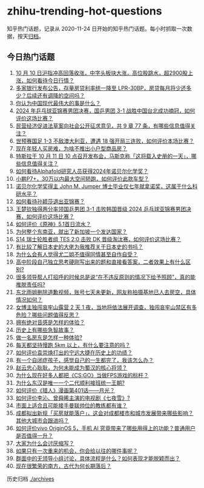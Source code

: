 # zhihu-trending-hot-questions

知乎热门话题，记录从 2020-11-24
日开始的知乎热门话题。每小时抓取一次数据，按天[归档](./archives)。

## 今日热门话题

<!-- BEGIN -->
<!-- 最后更新时间 Fri Oct 11 2024 01:00:51 GMT+0800 (China Standard Time) -->

1. [10 月 10 日沪指冲高回落收涨，中字头板块大涨，高位股跳水，超2900股上涨，如何看待今日行情？](https://www.zhihu.com/question/800701619)
1. [多家银行发布公告，存量房贷利率统一降至 LPR-30BP，房贷每月将少还多少？后续还有调降的空间吗？](https://www.zhihu.com/question/805251158)
1. [你认为中国现代最伟大的事是什么？](https://www.zhihu.com/question/796249969)
1. [2024 年乒乓球亚锦赛男团决赛，国乒男团 3-1 战胜中国台北成功摘冠，如何评价这场比赛？](https://www.zhihu.com/question/788820083)
1. [民营经济促进法草案向社会公开征求意见，共 9 章 77 条，有哪些信息值得关注？](https://www.zhihu.com/question/804583872)
1. [世预赛国足 1-3 不敌澳大利亚，遭遇 18 强开局三连败，如何评价本场比赛？](https://www.zhihu.com/question/802413950)
1. [现在年轻人买房难，为啥不推出小户型商品房？](https://www.zhihu.com/question/667271175)
1. [特斯拉于 10 月 11 日 10 点召开发布会，马斯克称「这将载入史册的一天」，哪些信息值得关注？](https://www.zhihu.com/question/792928563)
1. [如何看待Alphafold研究人员获得2024年诺贝尔化学奖？](https://www.zhihu.com/question/794034781)
1. [小鹏P7+，30万以内最大空间轿跑，如何评价此款车型？](https://www.zhihu.com/question/789721287)
1. [诺贝尔化学奖得主 John M. Jumper 博士毕业仅七年就拿诺奖，这属于什么科研水平？](https://www.zhihu.com/question/795074873)
1. [如何看待孙颖莎退出亚锦赛？](https://www.zhihu.com/question/807181855)
1. [王楚钦独得两分率领国乒男团 3-1 击败韩国晋级 2024 乒乓球亚锦赛男团决赛，如何评价这场比赛？](https://www.zhihu.com/question/802734348)
1. [如何评价《原神》5.1首日流水？](https://www.zhihu.com/question/790779652)
1. [为何整个东南亚，就出了新加坡一个发达国家？](https://www.zhihu.com/question/769557018)
1. [S14 瑞士轮胜者组 TES 2:0 击败 DK 晋级淘汰赛，如何评价这场比赛？](https://www.zhihu.com/question/807047838)
1. [有比较了解日本史的大佬为我推荐关于日本史的书吗？](https://www.zhihu.com/question/646904659)
1. [为什么会有人觉得尤二姐不值得同情甚至自作自受？](https://www.zhihu.com/question/335353248)
1. [高中阶段自己独立思考硬刚写出来的题和直接看答案，二者效果上有什么区别?](https://www.zhihu.com/question/665988378)
1. [很多领导帮人打招呼的时候总是说“在不违反原则的情况下给予照顾”，真的能推脱责任吗?](https://www.zhihu.com/question/788418662)
1. [东北雨姐删除道歉视频，账号七天未更新，网友称拍摄基地已人去房空，具体情况如何？](https://www.zhihu.com/question/772172405)
1. [女博主独闯哀牢山露营 2 天 1 夜，当地将依法展开调查，独闯哀牢山禁区有多危险？哪些问题值得反思？](https://www.zhihu.com/question/789426597)
1. [拥有绝对音感是怎样的体验？](https://www.zhihu.com/question/26845652)
1. [历史上有哪些急智故事？](https://www.zhihu.com/question/558869376)
1. [做一名房东是怎样一种体验?](https://www.zhihu.com/question/36889096)
1. [每天都坚持慢跑 5km 以上，有什么要注意的吗？](https://www.zhihu.com/question/667935822)
1. [如何评价袁崇焕打出的宁远大捷在历史上的功绩？](https://www.zhihu.com/question/544383325)
1. [有一个自闭症孩子，感觉自己的一生都完了，我该怎么办？](https://www.zhihu.com/question/381686571)
1. [赵云忠心耿耿，为何未能成为蜀汉的核心将领？](https://www.zhihu.com/question/745597840)
1. [为什么现在好多人都把《CS:GO》当做FPS游戏的标杆？](https://www.zhihu.com/question/420314518)
1. [为什么东汉是唯一一个二代顺利接班统一王朝?](https://www.zhihu.com/question/667132357)
1. [如何评价《猎人》漫画第401话——月光？](https://www.zhihu.com/question/739151014)
1. [如何评价李沁、曾舜晞主演的电视剧《七夜雪》?](https://www.zhihu.com/question/712834459)
1. [市面上适合且可能接手曼联帅位的教练都有谁？](https://www.zhihu.com/question/695030842)
1. [成都拟出新规「买房就能落户」，这会对成都楼市和城市发展带来哪些影响？其他大城市会跟进吗？](https://www.zhihu.com/question/796004466)
1. [如何评价vivo OriginOS 5，手机 AI 究竟带来了哪些用得上的功能？普通用户是否值得一升？](https://www.zhihu.com/question/802411063)
1. [大家为什么会讨厌缩写？](https://www.zhihu.com/question/269016377)
1. [如果只有一次重来的机会，你会给以往的哪件事呢？](https://www.zhihu.com/question/796798833)
1. [群面中的无领导小组讨论，具体流程是什么？如何表现才能脱颖而出？](https://www.zhihu.com/question/668869060)
1. [现在很繁荣的南方，古代为何长期落后？](https://www.zhihu.com/question/298090284)

<!-- END -->

历史归档 [./archives](./archives)
